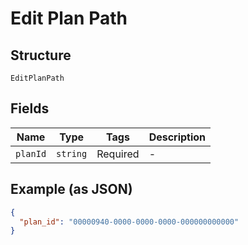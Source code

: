 
# Edit Plan Path

## Structure

`EditPlanPath`

## Fields

| Name | Type | Tags | Description |
|  --- | --- | --- | --- |
| `planId` | `string` | Required | - |

## Example (as JSON)

```json
{
  "plan_id": "00000940-0000-0000-0000-000000000000"
}
```

